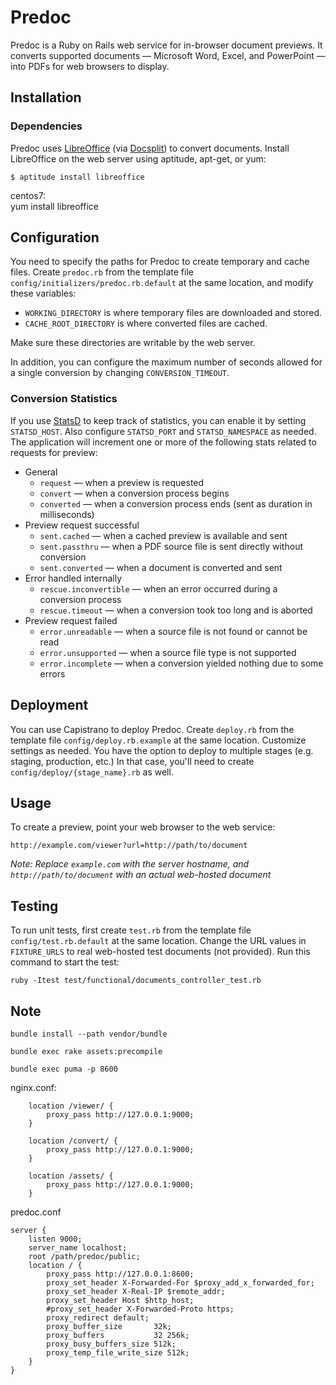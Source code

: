 Predoc
======

Predoc is a Ruby on Rails web service for in-browser document previews. It converts supported documents — Microsoft Word, Excel, and PowerPoint — into PDFs for web browsers to display.

Installation
------------

### Dependencies

Predoc uses [LibreOffice](http://www.libreoffice.org/) (via [Docsplit](http://documentcloud.github.com/docsplit/)) to convert documents. Install LibreOffice on the web server using aptitude, apt-get, or yum:

    $ aptitude install libreoffice

centos7:   
    yum install libreoffice

Configuration
-------------

You need to specify the paths for Predoc to create temporary and cache files. Create `predoc.rb` from the template file `config/initializers/predoc.rb.default` at the same location, and modify these variables:

* `WORKING_DIRECTORY` is where temporary files are downloaded and stored.
* `CACHE_ROOT_DIRECTORY` is where converted files are cached.

Make sure these directories are writable by the web server.

In addition, you can configure the maximum number of seconds allowed for a single conversion by changing `CONVERSION_TIMEOUT`.

### Conversion Statistics

If you use [StatsD](https://github.com/etsy/statsd/) to keep track of statistics, you can enable it by setting `STATSD_HOST`. Also configure `STATSD_PORT` and `STATSD_NAMESPACE` as needed. The application will increment one or more of the following stats related to requests for preview:

* General
  * `request` — when a preview is requested
  * `convert` — when a conversion process begins
  * `converted` — when a conversion process ends (sent as duration in milliseconds)
* Preview request successful
  * `sent.cached` — when a cached preview is available and sent
  * `sent.passthru` — when a PDF source file is sent directly without conversion
  * `sent.converted` — when a document is converted and sent
* Error handled internally
  * `rescue.inconvertible` — when an error occurred during a conversion process
  * `rescue.timeout` — when a conversion took too long and is aborted
* Preview request failed
  * `error.unreadable` — when a source file is not found or cannot be read
  * `error.unsupported` — when a source file type is not supported
  * `error.incomplete` — when a conversion yielded nothing due to some errors

Deployment
----------

You can use Capistrano to deploy Predoc. Create `deploy.rb` from the template file `config/deploy.rb.example` at the same location. Customize settings as needed. You have the option to deploy to multiple stages (e.g. staging, production, etc.) In that case, you'll need to create `config/deploy/{stage_name}.rb` as well.

Usage
-----

To create a preview, point your web browser to the web service:

    http://example.com/viewer?url=http://path/to/document

*Note: Replace `example.com` with the server hostname, and `http://path/to/document` with an actual web-hosted document*

Testing
-------

To run unit tests, first create `test.rb` from the template file `config/test.rb.default` at the same location. Change the URL values in `FIXTURE_URLS` to real web-hosted test documents (not provided). Run this command to start the test:

    ruby -Itest test/functional/documents_controller_test.rb



Note
-------

    bundle install --path vendor/bundle

    bundle exec rake assets:precompile

    bundle exec puma -p 8600

nginx.conf:

```
    location /viewer/ {
        proxy_pass http://127.0.0.1:9000;
    }

    location /convert/ {
        proxy_pass http://127.0.0.1:9000;
    }

    location /assets/ {
        proxy_pass http://127.0.0.1:9000;
    }

```

predoc.conf
```
server {
    listen 9000;
    server_name localhost;
    root /path/predoc/public;
    location / {
        proxy_pass http://127.0.0.1:8600;
        proxy_set_header X-Forwarded-For $proxy_add_x_forwarded_for;
        proxy_set_header X-Real-IP $remote_addr;
        proxy_set_header Host $http_host;
        #proxy_set_header X-Forwarded-Proto https;
        proxy_redirect default;
        proxy_buffer_size       32k;
        proxy_buffers           32 256k;
        proxy_busy_buffers_size 512k;
        proxy_temp_file_write_size 512k;
    }
}
```